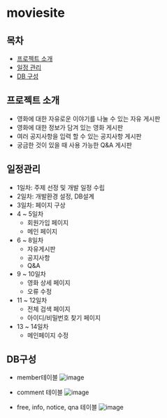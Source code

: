 # moviesite

## 목차

- [프로젝트 소개](#프로젝트-소개)
- [일정 관리](#일정-관리)
- [DB 구성](#DB-구성)

## 프로젝트 소개
- 영화에 대한 자유로운 이야기를 나눌 수 있는 자유 게시판
- 영화에 대한 정보가 담겨 있는 영화 게시판
- 여러 공지사항을 입력 할 수 있는 공지사항 게시판
- 궁금한 것이 있을 때 사용 가능한 Q&A 게시판

## 일정관리
- 1일차: 주제 선정 및 개발 일정 수립
- 2일차: 개발환경 설정, DB설계
- 3일차: 페이지 구상
- 4 ~ 5일차
  - 회원가입 페이지
  - 메인 페이지
- 6 ~ 8일차
    - 자유게시판
    - 공지사항
    - Q&A
- 9 ~ 10일차
    - 영화 상세 페이지
    - 오류 수정
- 11 ~ 12일차
    - 전체 검색 페이지
    - 아이디/비밀번호 찾기 페이지
- 13 ~ 14일차
    - 메인페이지 수정

## DB구성
- member테이블
![image](https://github.com/user-attachments/assets/ee6a8fb8-fc4a-48fb-bfdd-b6cf7c5ecdb3)

- comment 테이블
![image](https://github.com/user-attachments/assets/4fccd381-f770-49f2-b085-94dd78319f2a)

- free, info, notice, qna 테이블
![image](https://github.com/user-attachments/assets/45f6caad-70fd-413d-9052-538d7376e4be)
